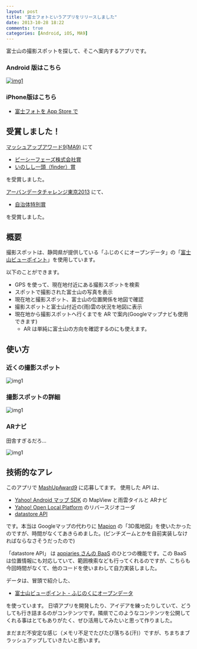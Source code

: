 ```yaml
---
layout: post
title: "富士フォトというアプリをリリースしました"
date: 2013-10-28 18:22
comments: true
categories: [Android, iOS, MA9]
---
```

富士山の撮影スポットを探して、そこへ案内するアプリです。
<!--more-->

### Android 版はこちら

[![img1](https://dl.dropboxusercontent.com/u/264530/qiita/fujiphoto_00.png)](https://play.google.com/store/apps/details?id=com.amay077.android.fujiphoto)

### iPhone版はこちら

* [富士フォトを App Store で](https://itunes.apple.com/jp/app/fu-shifoto/id806913229)

## 受賞しました！

[マッシュアップアワード9(MA9)](http://ma9.mashupaward.jp/) にて

* [ピーシーフェーズ株式会社賞](http://mashupawards.tumblr.com/post/67725217749/3-ma9)
* [いのしし一頭（finder）賞](http://fin.der.jp/2013/11/ma9/)

を受賞しました。

[アーバンデータチャレンジ東京2013](http://aigid.jp/GIS/udct/2013/) にて、

* [自治体特別賞](http://internet.watch.impress.co.jp/docs/column/chizu/20140306_638357.html)

を受賞しました。

## 概要

撮影スポットは、静岡県が提供している「ふじのくにオープンデータ」の「[富士山ビューポイント](http://open-data.pref.shizuoka.jp/htdocs/index.php?action=pages_view_main&active_action=multidatabase_view_main_detail&content_id=33&multidatabase_id=2&block_id=15#_15)」を使用しています。

以下のことができます。

* GPS を使って、現在地付近にある撮影スポットを検索
* スポットで撮影された富士山の写真を表示
* 現在地と撮影スポット、富士山の位置関係を地図で確認
* 撮影スポットと富士山付近の(雨)雲の状況を地図に表示
* 現在地から撮影スポットへ行くまでを AR で案内(Googleマップナビも使用できます)
	* AR は単純に富士山の方向を確認するのにも使えます。

## 使い方

### 近くの撮影スポット

![img1](https://dl.dropboxusercontent.com/u/264530/qiita/fujiphoto_01.png)

### 撮影スポットの詳細

![img1](https://dl.dropboxusercontent.com/u/264530/qiita/fujiphoto_02.png)

### ARナビ

田舎すぎるだろ…

![img1](https://dl.dropboxusercontent.com/u/264530/qiita/fujiphoto_03.png)

## 技術的なアレ

このアプリで [MashUpAward9](http://ma9.mashupaward.jp/works/348) に応募してます。
使用した API は、

* [Yahoo! Android マップ SDK](http://ma9.mashupaward.jp/apis/216) の MapView と雨雲タイルと ARナビ
* [Yahoo! Open Local Platform](http://ma9.mashupaward.jp/apis/218) のリバースジオコーダ
* [datastore API](http://ma9.mashupaward.jp/apis/145)

です。本当は Googleマップの代わりに [Mapion](http://ma9.mashupaward.jp/apis/36) の「3D風地図」を使いたかったのですが、時間がなくてあきらめました。(ピンチズームとかを自前実装しなければならなさそうだったので)

「datastore API」 は [appiaries さんの BaaS](http://www.appiaries.com/jp/) のひとつの機能です。この BaaS は位置情報にも対応していて、範囲検索なども行ってくれるのですが、こちらも今回時間がなくて、他のコードを使いまわして自力実装しました。

データは、冒頭で紹介した、

* [富士山ビューポイント - ふじのくにオープンデータ](http://open-data.pref.shizuoka.jp/htdocs/index.php?action=pages_view_main&active_action=multidatabase_view_main_detail&content_id=33&multidatabase_id=2&block_id=15#_15)

を使っています。
日頃アプリを開発したり、アイデアを練ったりしていて、どうしても行き詰まるのがコンテンツです。隣県でこのようなコンテンツを公開してくれる事はとてもありがたく、ぜひ活用してみたいと思って作りました。

まだまだ不安定な感じ（メモリ不足でたびたび落ちる(汗)）ですが、ちまちまブラッシュアップしていきたいと思います。